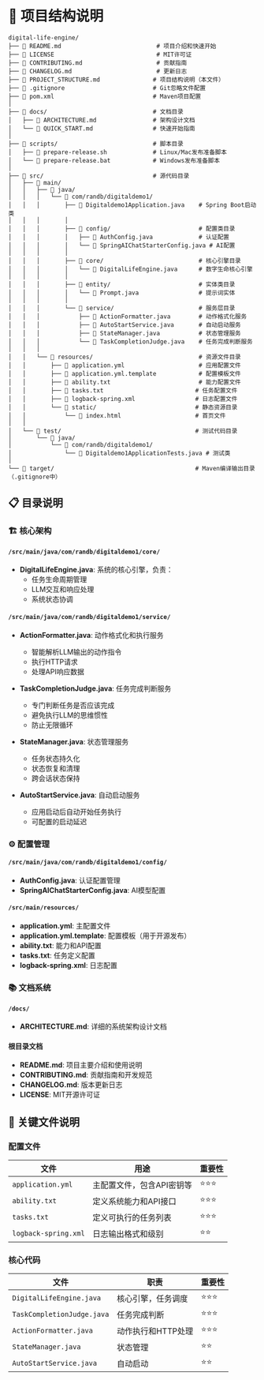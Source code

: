 # 📁 项目结构说明

```
digital-life-engine/
├── 📄 README.md                           # 项目介绍和快速开始
├── 📄 LICENSE                             # MIT许可证
├── 📄 CONTRIBUTING.md                     # 贡献指南
├── 📄 CHANGELOG.md                        # 更新日志
├── 📄 PROJECT_STRUCTURE.md               # 项目结构说明（本文件）
├── 📄 .gitignore                         # Git忽略文件配置
├── 📄 pom.xml                            # Maven项目配置
│
├── 📁 docs/                              # 文档目录
│   ├── 📄 ARCHITECTURE.md                # 架构设计文档
│   └── 📄 QUICK_START.md                 # 快速开始指南
│
├── 📁 scripts/                           # 脚本目录
│   ├── 📄 prepare-release.sh             # Linux/Mac发布准备脚本
│   └── 📄 prepare-release.bat            # Windows发布准备脚本
│
├── 📁 src/                               # 源代码目录
│   ├── 📁 main/
│   │   ├── 📁 java/
│   │   │   └── 📁 com/randb/digitaldemo1/
│   │   │       ├── 📄 Digitaldemo1Application.java    # Spring Boot启动类
│   │   │       │
│   │   │       ├── 📁 config/                         # 配置类目录
│   │   │       │   ├── 📄 AuthConfig.java             # 认证配置
│   │   │       │   └── 📄 SpringAIChatStarterConfig.java # AI配置
│   │   │       │
│   │   │       ├── 📁 core/                           # 核心引擎目录
│   │   │       │   └── 📄 DigitalLifeEngine.java      # 数字生命核心引擎
│   │   │       │
│   │   │       ├── 📁 entity/                         # 实体类目录
│   │   │       │   └── 📄 Prompt.java                 # 提示词实体
│   │   │       │
│   │   │       └── 📁 service/                        # 服务层目录
│   │   │           ├── 📄 ActionFormatter.java        # 动作格式化服务
│   │   │           ├── 📄 AutoStartService.java       # 自动启动服务
│   │   │           ├── 📄 StateManager.java           # 状态管理服务
│   │   │           └── 📄 TaskCompletionJudge.java    # 任务完成判断服务
│   │   │
│   │   └── 📁 resources/                              # 资源文件目录
│   │       ├── 📄 application.yml                     # 应用配置文件
│   │       ├── 📄 application.yml.template            # 配置模板文件
│   │       ├── 📄 ability.txt                         # 能力配置文件
│   │       ├── 📄 tasks.txt                          # 任务配置文件
│   │       ├── 📄 logback-spring.xml                 # 日志配置文件
│   │       └── 📁 static/                            # 静态资源目录
│   │           └── 📄 index.html                     # 首页文件
│   │
│   └── 📁 test/                                      # 测试代码目录
│       └── 📁 java/
│           └── 📁 com/randb/digitaldemo1/
│               └── 📄 Digitaldemo1ApplicationTests.java # 测试类
│
└── 📁 target/                                        # Maven编译输出目录（.gitignore中）
```

## 📋 目录说明

### 🏗️ 核心架构

#### `/src/main/java/com/randb/digitaldemo1/core/`
- **DigitalLifeEngine.java**: 系统的核心引擎，负责：
  - 任务生命周期管理
  - LLM交互和响应处理
  - 系统状态协调

#### `/src/main/java/com/randb/digitaldemo1/service/`
- **ActionFormatter.java**: 动作格式化和执行服务
  - 智能解析LLM输出的动作指令
  - 执行HTTP请求
  - 处理API响应数据

- **TaskCompletionJudge.java**: 任务完成判断服务
  - 专门判断任务是否应该完成
  - 避免执行LLM的思维惯性
  - 防止无限循环

- **StateManager.java**: 状态管理服务
  - 任务状态持久化
  - 状态恢复和清理
  - 跨会话状态保持

- **AutoStartService.java**: 自动启动服务
  - 应用启动后自动开始任务执行
  - 可配置的启动延迟

### ⚙️ 配置管理

#### `/src/main/java/com/randb/digitaldemo1/config/`
- **AuthConfig.java**: 认证配置管理
- **SpringAIChatStarterConfig.java**: AI模型配置

#### `/src/main/resources/`
- **application.yml**: 主配置文件
- **application.yml.template**: 配置模板（用于开源发布）
- **ability.txt**: 能力和API配置
- **tasks.txt**: 任务定义配置
- **logback-spring.xml**: 日志配置

### 📚 文档系统

#### `/docs/`
- **ARCHITECTURE.md**: 详细的系统架构设计文档

#### 根目录文档
- **README.md**: 项目主要介绍和使用说明
- **CONTRIBUTING.md**: 贡献指南和开发规范
- **CHANGELOG.md**: 版本更新日志
- **LICENSE**: MIT开源许可证

## 🎯 关键文件说明

### 配置文件

| 文件 | 用途 | 重要性 |
|------|------|--------|
| `application.yml` | 主配置文件，包含API密钥等 | ⭐⭐⭐ |
| `ability.txt` | 定义系统能力和API接口 | ⭐⭐⭐ |
| `tasks.txt` | 定义可执行的任务列表 | ⭐⭐⭐ |
| `logback-spring.xml` | 日志输出格式和级别 | ⭐⭐ |

### 核心代码

| 文件 | 职责 | 重要性 |
|------|------|--------|
| `DigitalLifeEngine.java` | 核心引擎，任务调度 | ⭐⭐⭐ |
| `TaskCompletionJudge.java` | 任务完成判断 | ⭐⭐⭐ |
| `ActionFormatter.java` | 动作执行和HTTP处理 | ⭐⭐⭐ |
| `StateManager.java` | 状态管理 | ⭐⭐ |
| `AutoStartService.java` | 自动启动 | ⭐⭐ |

